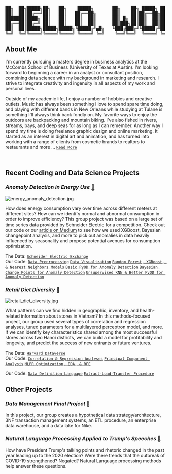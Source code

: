 <pre>
██╗  ██╗█████╗██╗   ██╗    █████╗       ██╗    ██╗ █████╗ ██████╗ ██╗   ██████╗ ██╗
██║  ██║██╔══╝██║   ██║   ██╔══██╗      ██║    ██║██╔══██╗██╔══██╗██║   ██╔══██╗██║
███████║████╗ ██║   ██║   ██║  ██║      ██║ █╗ ██║██║  ██║██████╔╝██║   ██║  ██║██║
██╔══██║██╔═╝ ██║   ██║   ██║  ██║      ██║███╗██║██║  ██║██╔══██╗██║   ██║  ██║╚═╝
██║  ██║█████╗█████╗█████╗╚█████╔╝▄█╗   ╚███╔███╔╝╚█████╔╝██║  ██║█████╗██████╔╝██╗
╚═╝  ╚═╝╚════╝╚════╝╚════╝ ╚════╝ ╚═╝    ╚══╝╚══╝  ╚════╝ ╚═╝  ╚═╝╚════╝╚═════╝ ╚═╝
</pre>                                                                                                   

## About Me
I'm currently pursuing a masters degree in business analytics at the McCombs School of Business (University of Texas at Austin). I'm looking forward to beginning a career in an analyst or consultant position, combining data science with my background in marketing and research. I strive to integrate creativity and ingenuity in all aspects of my work and personal lives. 

Outside of my academic life, I enjoy a number of hobbies and creative outlets. Music has always been something I love to spend spare time doing, and playing with different bands in New Orleans while studying at Tulane is something I'll always think back fondly on. My favorite ways to enjoy the outdoors are backpacking and mountain biking. I've also fished in rivers, streams, bays, and deep seas for as long as I can remember. Another way I spend my time is doing freelance graphic design and online marketing. It started as an interest in digital art and animation, and has turned into working with a range of clients from cosmetic brands to realtors to restaurants and more ... [`Read More`](https://github.com/lukembravo/lukembravo/blob/master/Full%20bio.md)
 
<br>
 
## Recent Coding and Data Science Projects

### *Anomaly Detection in Energy Use* [:link:](https://github.com/lukembravo/energy_anomaly_detection)
![energy_anomaly_detection.jpg](https://i.imgur.com/7bamvQA.jpg)

How does energy consumption vary over time across different meters at different sites? How can we identify normal and abnormal consumption in order to improve efficiency? This group project was based on a large set of time series data provided by Schneider Electric for a competition. Check out our code or our [article on Medium](https://indialindsay1.medium.com/identifying-anomalies-in-commercial-energy-consumption-b0e72f569bb2) to see how we used XGBoost, Bayesian changepoint analysis, and more to pick out anomalies in data heavily influenced by seasonality and propose potential avenues for consumption optimization.

The Data: [`Schneider Electric Exchange`](https://shop.exchange.se.com/en-US/apps/39025/detecting-anomalies-in-building-energy-usage)  
Our Code: [`Data Preprocessing`](https://github.com/lukembravo/energy_anomaly_detection/blob/master/Code/01%20Data%20preprocessing.ipynb) [`Data Visualization`](https://github.com/lukembravo/energy_anomaly_detection/blob/master/Code/02%20Data%20visualization.ipynb) [`Random Forest, XGBoost, & Nearest Neighbors Models`](https://github.com/lukembravo/energy_anomaly_detection/blob/master/Code/03%20Modeling%20-%20Random%20forests%2C%20XGBoost%2C%20Nearest%20Neighbors.ipynb)
[`Basic PyOD for Anomaly Detection`](https://github.com/lukembravo/energy_anomaly_detection/blob/master/Code/04%20Anomaly%20detection%20-%20basic%20PyOD.ipynb) 
[`Bayesian Change Points for Anomaly Detection`](https://github.com/lukembravo/energy_anomaly_detection/blob/master/Code/05%20Anomaly%20detection%20-%20Bayesian%20change%20points%20(Banpei).ipynb) [`Unsupervised KNN & Better PyOD for Anomaly Detection`](https://github.com/lukembravo/energy_anomaly_detection/blob/master/Code/06%20Anomaly%20detection%20-%20KNN%20and%20better%20PyOD.ipynb)

### *Retail Diet Diversity* [:link:](https://github.com/lukembravo/retail_diet_diversity)
![retail_diet_diversity.jpg](https://i.imgur.com/1Oz71ud.jpg)

What patterns can we find hidden in geographic, inventory, and health-related information about stores in Vietnam? In this methods-focused project, our group used several types of correlation and regression analyses, tuned parameters for a multilayered perceptron model, and more. If we can identify key characteristics shared among the most successful stores across two Hanoi districts, we can build a model for profitability and longevity, and predict the success of new entrants or future ventures.

The Data: [`Harvard Dataverse`](https://dataverse.harvard.edu/dataset.xhtml?persistentId=doi:10.7910/DVN/ZWBUEK)  
Our Code: [`Correlation & Regression Analyses`](https://github.com/lukembravo/retail_diet_diversity/blob/master/Code/01%20Correlation%20%26%20regression%20analysis.R) [`Principal Component Analysis`](https://github.com/lukembravo/retail_diet_diversity/blob/master/Code/03%20PCA.ipynb) [`MLPR Optimization, EDA, & RFE`](https://github.com/lukembravo/retail_diet_diversity/blob/master/Code/04%20EDA%20%26%20MLPR%20based%20on%20Correlations%20and%20RFE.ipynb)

Our Code: [`Data Definition Language`](https://github.com/lukembravo/data_management_final_project/blob/master/DDL.sql) [`Extract-Load-Transfer Procedure`](https://github.com/lukembravo/data_management_final_project/blob/master/ETL%20final.sql)

## Other Projects

### *Data Management Final Project* [:link:](https://github.com/lukembravo/data_management_final_project)
In this project, our group creates a hypothetical data strategy/architecture, 3NF transaction management systems, an ETL procedure, an enterprise data warehouse, and a data lake for Nike.

### *Natural Language Processing Applied to Trump's Speeches* [:link:](https://github.com/lukembravo/trump_speech_text_analytics)
How have President Trump's talking points and rhetoric changed in the past year leading up to the 2020 election? Were there trends that the outbreak of COVID-19 strengthened? Negated? Natural Language processing methods help answer these questions.
